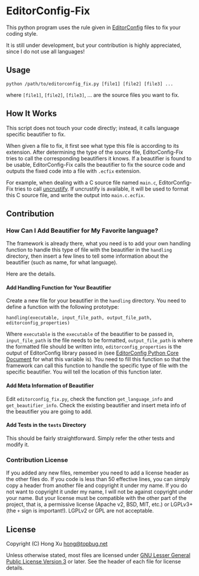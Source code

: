 # EditorConfig-Fix

This python program uses the rule given in [EditorConfig][] files to fix your coding style.

It is still under development, but your contribution is highly appreciated, since I do not use all languages!

## Usage

    python /path/to/editorconfig_fix.py [file1] [file2] [file3] ...

where `[file1]`, `[file2]`, `[file3]`, ... are the source files you want to fix.

## How It Works

This script does not touch your code directly; instead, it calls language specific beautifier to fix.

When given a file to fix, it first see what type this file is according to its extension. After determining the type of
the source file, EditorConfig-Fix tries to call the corresponding beautifiers it knows. If a beautifier is found to be
usable, EditorConfig-Fix calls the beautifier to fix the source code and outputs the fixed code into a file with
`.ecfix` extension.

For example, when dealing with a C source file named `main.c`, EditorConfig-Fix tries to call [uncrustify][]. If
uncrustify is available, it will be used to format this C source file, and write the output into `main.c.ecfix`.

## Contribution

### How Can I Add Beautifier for My Favorite language?

The framework is already there, what you need is to add your own handling function to handle this type of file with the
beautifier in the `handling` directory, then insert a few lines to tell some information about the beautifier (such as name,
for what language).

Here are the details.

#### Add Handling Function for Your Beautifier

Create a new file for your beautifier in the `handling` directory. You need to define a function with the following prototype:

    handling(executable, input_file_path, output_file_path, editorconfig_properties)

Where `executable` is the `executable` of the beautifier to be passed in, `input_file_path` is the file needs to be
formatted, `output_file_path` is where the formatted file should be written into, `editorconfig_properties` is the
output of EditorConfig library passed in (see [EditorConfig Python Core Document]() for what this variable is). You need
to fill this function so that the framework can call this function to handle the specific type of file with the specific
beautifier. You will tell the location of this function later.

#### Add Meta Information of Beautifier

Edit `editorconfig_fix.py`, check the function `get_language_info` and `get_beautifier_info`. Check the existing
beautifier and insert meta info of the beautifier you are going to add.

#### Add Tests in the `tests` Directory

This should be fairly straightforward. Simply refer the other tests and modify it.

### Contribution License

If you added any new files, remember you need to add a license header as the other files do. If you code is less than 50
effective lines, you can simply copy a header from another file and copyright it under my name. If you do not want to
copyright it under my name, I will not be against copyright under your name. But your license must be compatible with
the other part of the project, that is, a permissive license (Apache v2, BSD, MIT, etc.) or LGPLv3+ (the `+` sign is
important!). LGPLv2 or GPL are not acceptable.

## License

Copyright (C) Hong Xu <hong@topbug.net>

Unless otherwise stated, most files are licensed under [GNU Lesser General Public License Version 3][] or later. See the
header of each file for license details.

[uncrustify]: http://uncrustify.sourceforge.net
[EditorConfig]: http://editorconfig
[EditorConfig Python Core Document]: http://pydocs.editorconfig.org/en/latest/usage.html
[GNU Lesser General Public License Version 3]: https://www.gnu.org/licenses/lgpl.html
